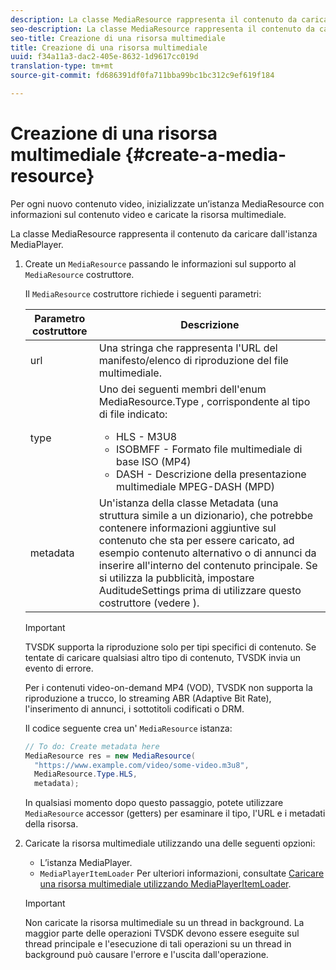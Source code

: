 ```yaml
---
description: La classe MediaResource rappresenta il contenuto da caricare dall'istanza MediaPlayer.
seo-description: La classe MediaResource rappresenta il contenuto da caricare dall'istanza MediaPlayer.
seo-title: Creazione di una risorsa multimediale
title: Creazione di una risorsa multimediale
uuid: f34a11a3-dac2-405e-8632-1d9617cc019d
translation-type: tm+mt
source-git-commit: fd686391df0fa711bba99bc1bc312c9ef619f184

---
```



# Creazione di una risorsa multimediale {#create-a-media-resource}

Per ogni nuovo contenuto video, inizializzate un’istanza MediaResource con informazioni sul contenuto video e caricate la risorsa multimediale.

La classe MediaResource rappresenta il contenuto da caricare dall&#39;istanza MediaPlayer.

1. Create un `MediaResource` passando le informazioni sul supporto al `MediaResource` costruttore.

   Il `MediaResource` costruttore richiede i seguenti parametri:

   <table id="table_22886D6770FB45E99D35D0B90E6CC302"> 
      <thead> 
      <tr> 
      <th colname="col1" class="entry"> Parametro costruttore </th> 
      <th colname="col2" class="entry"> Descrizione </th> 
      </tr> 
      </thead>
      <tbody> 
      <tr> 
      <td colname="col1"> <span class="codeph"> url </span> </td> 
      <td colname="col2"> Una stringa che rappresenta l'URL del manifesto/elenco di riproduzione del file multimediale. </td> 
      </tr> 
      <tr> 
      <td colname="col1"> <span class="codeph"> type </span> </td> 
      <td colname="col2"> Uno dei seguenti membri dell'enum <span class="codeph"> MediaResource.Type </span> , corrispondente al tipo di file indicato: 
      <ul id="ul_C286ED3C31364B858A1C9AF3356E9282"> 
      <li id="li_25B24EF76D8849DE8764539F25E435FA"> <span class="codeph"> HLS </span> - M3U8 </li> 
      <li id="li_1344A41B434D49229E392F1AAF9ECA81"> <span class="codeph"> ISOBMFF </span> - Formato file multimediale di base ISO (MP4) </li> 
      <li id="li_92392073B7334916B06B16570C51AC91"> <span class="codeph"> DASH </span> - Descrizione della presentazione multimediale MPEG-DASH (MPD) </li> 
      </ul> </td> 
      </tr> 
      <tr> 
      <td colname="col1"> <span class="codeph"> metadata </span> </td> 
      <td colname="col2"> Un'istanza della <span class="codeph"> classe </span> Metadata (una struttura simile a un dizionario), che potrebbe contenere informazioni aggiuntive sul contenuto che sta per essere caricato, ad esempio contenuto alternativo o di annunci da inserire all'interno del contenuto principale. Se si utilizza la pubblicità, impostare <span class="codeph"> AuditudeSettings </span> prima di utilizzare questo costruttore (vedere <a keyref="ad-insertion-metadata"></a>). </td> 
      </tr> 
      </tbody> 
   </table>

   >[!IMPORTANT]
   >
   >TVSDK supporta la riproduzione solo per tipi specifici di contenuto. Se tentate di caricare qualsiasi altro tipo di contenuto, TVSDK invia un evento di errore.
   >
   >Per i contenuti video-on-demand MP4 (VOD), TVSDK non supporta la riproduzione a trucco, lo streaming ABR (Adaptive Bit Rate), l&#39;inserimento di annunci, i sottotitoli codificati o DRM.

   Il codice seguente crea un&#39; `MediaResource` istanza:

   ```java
   // To do: Create metadata here 
   MediaResource res = new MediaResource( 
     "https://www.example.com/video/some-video.m3u8",  
     MediaResource.Type.HLS, 
     metadata); 
   ```

   In qualsiasi momento dopo questo passaggio, potete utilizzare `MediaResource` accessor (getters) per esaminare il tipo, l&#39;URL e i metadati della risorsa.

1. Caricate la risorsa multimediale utilizzando una delle seguenti opzioni:

   * L’istanza MediaPlayer.
   * `MediaPlayerItemLoader` Per ulteriori informazioni, consultate [Caricare una risorsa multimediale utilizzando MediaPlayerItemLoader](../../../tvsdk-2.7-for-android/content-playback-options/mediaplayer-initialize-for-video/t-psdk-android-2.7-media-resource-load-using-mediaplayeritemloader.md).
   >[!IMPORTANT]
   >
   >Non caricate la risorsa multimediale su un thread in background. La maggior parte delle operazioni TVSDK devono essere eseguite sul thread principale e l&#39;esecuzione di tali operazioni su un thread in background può causare l&#39;errore e l&#39;uscita dall&#39;operazione.

